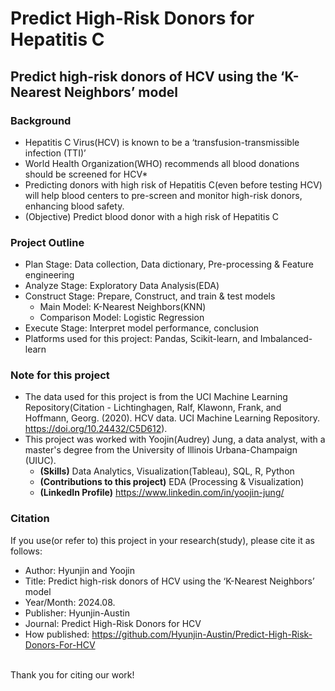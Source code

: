 # Predict High-Risk Donors for Hepatitis C
## Predict high-risk donors of HCV using the ‘K-Nearest Neighbors’ model

### Background
* Hepatitis C Virus(HCV) is known to be a ‘transfusion-transmissible infection (TTI)’
* World Health Organization(WHO) recommends all blood donations should be screened for HCV*
* Predicting donors with high risk of Hepatitis C(even before testing HCV) will help blood centers to pre-screen and monitor high-risk donors, enhancing blood safety.
* (Objective) Predict blood donor with a high risk of Hepatitis C

### Project Outline
* Plan Stage: Data collection, Data dictionary, Pre-processing & Feature engineering
* Analyze Stage: Exploratory Data Analysis(EDA)
* Construct Stage: Prepare, Construct, and train & test models
  * Main Model: K-Nearest Neighbors(KNN)
  * Comparison Model: Logistic Regression
* Execute Stage: Interpret model performance, conclusion
* Platforms used for this project: Pandas, Scikit-learn, and Imbalanced-learn

### Note for this project
* The data used for this project is from the UCI Machine Learning Repository(Citation - Lichtinghagen, Ralf, Klawonn, Frank, and Hoffmann, Georg. (2020). HCV data. UCI Machine Learning Repository. https://doi.org/10.24432/C5D612).
* This project was worked with Yoojin(Audrey) Jung, a data analyst, with a master's degree from the University of Illinois Urbana-Champaign (UIUC).
  * **(Skills)** Data Analytics, Visualization(Tableau), SQL, R, Python
  * **(Contributions to this project)** EDA (Processing & Visualization)
  * **(LinkedIn Profile)** https://www.linkedin.com/in/yoojin-jung/

### Citation
If you use(or refer to) this project in your research(study), please cite it as follows:
  * Author: Hyunjin and Yoojin
  * Title: Predict high-risk donors of HCV using the ‘K-Nearest Neighbors’ model
  * Year/Month: 2024.08.
  * Publisher: Hyunjin-Austin
  * Journal: Predict High-Risk Donors for HCV
  * How published: https://github.com/Hyunjin-Austin/Predict-High-Risk-Donors-For-HCV <br><br>
  
Thank you for citing our work!
